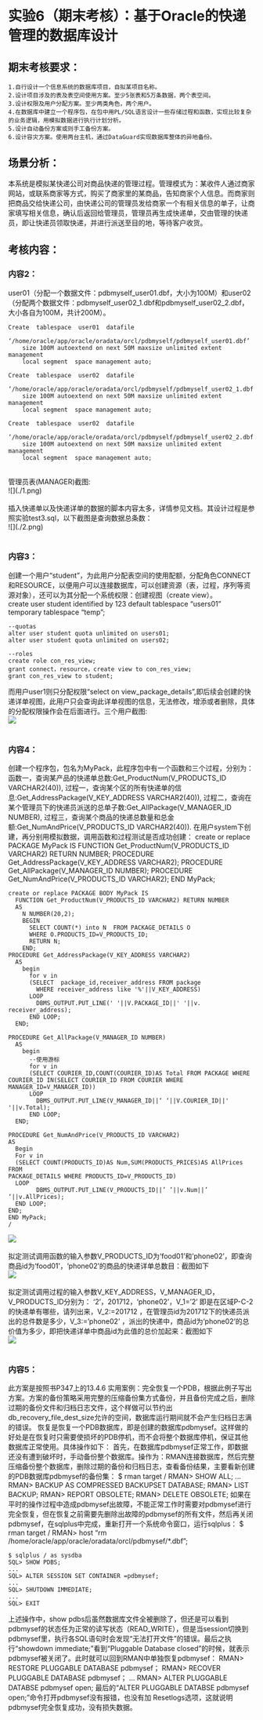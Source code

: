 # 实验6（期末考核）：基于Oracle的快递管理的数据库设计

## 期末考核要求：
    1.自行设计一个信息系统的数据库项目，自拟某项目名称。
    2.设计项目涉及的表及表空间使用方案。至少5张表和5万条数据，两个表空间。
    3.设计权限及用户分配方案。至少两类角色，两个用户。
    4.在数据库中建立一个程序包，在包中用PL/SQL语言设计一些存储过程和函数，实现比较复杂的业务逻辑，用模拟数据进行执行计划分析。
    5.设计自动备份方案或则手工备份方案。
    6.设计容灾方案。使用两台主机，通过DataGuard实现数据库整体的异地备份。
##  场景分析：
  本系统是模拟某快递公司对商品快递的管理过程。管理模式为：某收件人通过商家网站，或联系商家等方式，购买了商家里的某商品，告知商家个人信息。而商家则把商品交给快递公司，由快递公司的管理员发给商家一个有相关信息的单子，让商家填写相关信息，确认后返回给管理员，管理员再生成快递单，交由管理的快递员，即让快递员领取快递，并进行派送至目的地，等待客户收货。

## 考核内容：
### 内容2：
  user01（分配一个数据文件：pdbmyself_user01.dbf，大小为100M）和user02（分配两个数据文件：pdbmyself_user02_1.dbf和pdbmyself_user02_2.dbf，大小各自为100M，共计200M）。<br>
    
    Create  tablespace  user01  datafile 
        ‘/home/oracle/app/oracle/oradata/orcl/pdbmyself/pdbmyself_user01.dbf’
        size 100M autoextend on next 50M maxsize unlimited extent management 
        local segment  space management auto;

    Create  tablespace  user02  datafile 
        ‘/home/oracle/app/oracle/oradata/orcl/pdbmyself/pdbmyself_user02_1.dbf’
        size 100M autoextend on next 50M maxsize unlimited extent management 
        local segment  space management auto;

    Create  tablespace  user02  datafile
        ‘/home/oracle/app/oracle/oradata/orcl/pdbmyself/pdbmyself_user02_2.dbf’
        size 100M autoextend on next 50M maxsize unlimited extent management 
        local segment  space management auto;
<br>
  管理员表(MANAGER)截图:<BR>
![](./1.png)<br><br>
  插入快递单以及快递详单的数据的脚本内容太多，详情参见文档。其设计过程是参照实验test3.sql，以下截图是查询数据总条数：<br>
![](./2.png)<br><br>

###  内容3：
  创建一个用户“student”，为此用户分配表空间的使用配额，分配角色CONNECT和RESOURCE，以便用户可以连接数据库，可以创建资源（表，过程，序列等资源对象），还可以为其分配一个系统权限：创建视图（create view）。<br>
    create user student identified by 123
      default tablespace “users01”
      temporary tablespace “temp”;

    --quotas
    alter user student quota unlimited on users01;
    alter user student quota unlimited on users02;

    --roles
    create role con_res_view;
    grant connect，resource，create view to con_res_view;
    grant con_res_view to student;
  而用户user1则只分配权限“select on view_package_details”,即后续会创建的快递详单视图，此用户只会查询此详单视图的信息，无法修改，增添或者删除，具体的分配权限操作会在后面进行。三个用户截图:<br>
![](./3.png)<br><br>

###  内容4：
  创建一个程序包，包名为MyPack，此程序包中有一个函数和三个过程，分别为：
    函数一，查询某产品的快递单总数:Get_ProductNum(V_PRODUCTS_ID VARCHAR2(40)),
    过程一，查询某个区的所有快递单的信息:Get_AddressPackage(V_KEY_ADDRESS VARCHAR2(40)),
    过程二，查询在某个管理员下的快递员派送的总单子数:Get_AllPackage(V_MANAGER_ID NUMBER),
    过程三，查询某个商品的快递总数量和总金额:Get_NumAndPrice(V_PRODUCTS_ID VARCHAR2(40)).
  在用户system下创建，再分别用模拟数据，调用函数和过程测试是否成功创建：
    create or replace PACKAGE MyPack IS
      FUNCTION Get_ProductNum(V_PRODUCTS_ID VARCHAR2) RETURN NUMBER;
      PROCEDURE Get_AddressPackage(V_KEY_ADDRESS VARCHAR2);
      PROCEDURE Get_AllPackage(V_MANAGER_ID NUMBER);
      PROCEDURE Get_NumAndPrice(V_PRODUCTS_ID VARCHAR2);
    END MyPack;

    create or replace PACKAGE BODY MyPack IS
      FUNCTION Get_ProductNum(V_PRODUCTS_ID VARCHAR2) RETURN NUMBER
      AS
        N NUMBER(20,2);
        BEGIN
          SELECT COUNT(*) into N  FROM PACKAGE_DETAILS O
          WHERE O.PRODUCTS_ID=V_PRODUCTS_ID;
          RETURN N;
        END;
    PROCEDURE Get_AddressPackage(V_KEY_ADDRESS VARCHAR2)
      AS
        begin
          for v in
          (SELECT  package_id,receiver_address FROM package
            WHERE receiver_address like '%'||V_KEY_ADDRESS)
          LOOP
            DBMS_OUTPUT.PUT_LINE(' '||V.PACKAGE_ID||' '||v. receiver_address);
          END LOOP;
      END;

    PROCEDURE Get_AllPackage(V_MANAGER_ID NUMBER)
      AS
        begin 
          --使用游标
          for v in
          (SELECT COURIER_ID,COUNT(COURIER_ID)AS Total FROM PACKAGE WHERE COURIER_ID IN(SELECT COURIER_ID FROM COURIER WHERE MANAGER_ID=V_MANAGER_ID))
          LOOP
            DBMS_OUTPUT.PUT_LINE(V_MANAGER_ID||‘ ‘||V.COURIER_ID||' '||v.Total);
          END LOOP;
      END;

    PROCEDURE Get_NumAndPrice(V_PRODUCTS_ID VARCHAR2)
    AS
      Begin
      For v in
      (SELECT COUNT(PRODUCTS_ID)AS Num,SUM(PRODUCTS_PRICES)AS AllPrices FROM 
    PACKAGE_DETAILS WHERE PRODUCTS_ID=V_PRODUCTS_ID)
      LOOP
            DBMS_OUTPUT.PUT_LINE(V_PRODUCTS_ID||’ ’||v.Num||’ ‘||v.AllPrices);
      END LOOP;
    END;
    END MyPack;
    /
![](./6.png)<br><br>
  拟定测试调用函数的输入参数V_PRODUCTS_ID为‘food01’和’phone02’，即查询商品id为‘food01’，‘phone02’的商品的快递详单总数目：截图如下<br>
![](./4.png)<br><br>
  拟定测试调用过程的输入参数V_KEY_ADDRESS，V_MANAGER_ID，V_PRODUCTS_ID分别为：
  ‘2’，201712，‘phone02’，V_1=’2’ 即是在区域P-C-2的快递单有哪些，请列出来，V_2:=201712 ，在管理员id为201712下的快递员派出的总件数是多少，V_3:=’phone02’ ，派出的快递中，商品id为‘phone02’的总价值为多少，即把快递详单中商品id为此值的总价加起来：截图如下<br>
![](./5.png)<br><br>



### 内容5：
  此方案是按照书P347上的13.4.6 实用案例：完全恢复一个PDB，根据此例子写出方案。方案的备份策略采用完整的压缩备份集方式备份，并且备份完成之后，删除过期的备份文件和归档日志文件，这个样做可以节约出db_recovery_file_dest_size允许的空间，数据库运行期间就不会产生归档日志满的错误。
  恢复是恢复一个PDB数据库，即是创建的数据库pdbmysef。这样做的好处是在恢复时只需要使损坏的PDB停机，而不会将整个数据库停机，保证其他数据库正常使用。具体操作如下：
  首先，在数据库pdbmysef正常工作，即数据还没有遭到破坏时，手动备份整个数据库。操作为：RMAN连接数据库，然后完整压缩备份整个数据库，删除过期的备份和归档日志，查看备份结果，主要看新创建的PDB数据库pdbmysef的备份集：
    $ rman target /
    RMAN> SHOW ALL;
    ...
    RMAN> BACKUP AS COMPRESSED BACKUPSET DATABASE;
    RMAN> LIST BACKUP;
    RMAN> REPORT OBSOLETE;
    RMAN> DELETE OBSOLETE;
  如果在平时的操作过程中造成pdbmysef出故障，不能正常工作时需要对pdbmysef进行完全恢复，但在恢复之前需要先删除出故障的pdbmysef的所有文件，然后再关闭pdbmysef，在sqlplus中完成，重新打开一个系统命令窗口，运行sqlplus：
    $ rman target /
    RMAN> host “rm /home/oracle/app/oracle/oradata/orcl/pdbmysef/*.dbf”;
  
    $ sqlplus / as sysdba
    SQL> SHOW PDBS;
    ...
    SQL> ALTER SESSION SET CONTAINER =pdbmysef;
    ...
    SQL> SHUTDOWN IMMEDIATE;
    ...
    SQL> EXIT
  上述操作中，show pdbs后虽然数据库文件全被删除了，但还是可以看到pdbmysef的状态任为正常的读写状态（READ_WRITE），但是当session切换到pdbmysef里，执行各SQL语句时会发现“无法打开文件”的错误。最后之执行“showdown immediate;”看到“Pluggable Database closed”的时候，就表示pdbmysef被关闭了。此时就可以回到RMAN中单独恢复pdbmysef：
    RMAN> RESTORE PLUGGABLE DATABASE pdbmysef；
    RMAN> RECOVER PLUGGABLE DATABASE pdbmysef；
    ...
    RMAN> ALTER PLUGGABLE DATABSE pdbmysef open;
  最后的“ALTER PLUGGABLE DATABSE pdbmysef open;”命令打开pdbmysef没有报错，也没有加
  Resetlogs选项，这就说明pdbmysef完全恢复成功，没有损失数据。







